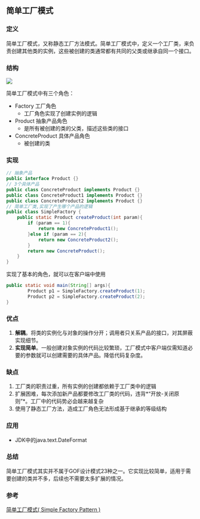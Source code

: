 ## 简单工厂模式

### 定义

简单工厂模式，又称静态工厂方法模式。简单工厂模式中，定义一个工厂类，来负责创建其他类的实例，这些被创建的类通常都有共同的父类或继承自同一个接口。

### 结构

![](https://ae01.alicdn.com/kf/HTB1KbsQev1H3KVjSZFHq6zKppXal.jpg)

简单工厂模式中有三个角色：

* Factory 工厂角色
  * 工厂角色实现了创建实例的逻辑
* Product 抽象产品角色
  * 是所有被创建的类的父类，描述这些类的接口
* ConcreteProduct 具体产品角色
  * 被创建的类

### 实现

```java
// 抽象产品
public interface Product {}
// 3个具体产品
public class ConcreteProduct implements Product {}
public class ConcreteProduct1 implements Product {}
public class ConcreteProduct2 implements Product {}
// 简单工厂类,实现了产生哪个产品的逻辑
public class SimpleFactory {
    public static Product createProduct(int param){
        if (param == 1){
            return new ConcreteProduct1();
        }else if (param == 2){
            return new ConcreteProduct2();
        }
        return new ConcreteProduct();
    }
}
```

实现了基本的角色，就可以在客户端中使用

```java
public static void main(String[] args){
        Product p1 = SimpleFactory.createProduct(1);
        Product p2 = SimpleFactory.createProduct(2);
}
```

### 优点

1. **解耦**。将类的实例化与对象的操作分开；调用者只关系产品的接口，对其屏蔽实现细节。
2. **实现简单**。一般创建对象实例的代码比较繁琐，工厂模式中客户端仅需知道必要的参数就可以创建需要的具体产品。降低代码复杂度。

### 缺点

1. 工厂类的职责过重，所有实例的创建都依赖于工厂类中的逻辑
2. 扩展困难，每次添加新产品都要修改工厂类的代码，违背*“开放-关闭原则”*。工厂中的代码势必会越来越复杂
3. 使用了静态工厂方法，造成工厂角色无法形成基于继承的等级结构

### 应用

* JDK中的java.text.DateFormat

### 总结

简单工厂模式其实并不属于GOF设计模式23种之一。它实现比较简单，适用于需要创建的类并不多，后续也不需要太多扩展的情况。

### 参考

 [简单工厂模式( Simple Factory Pattern )](https://design-patterns.readthedocs.io/zh_CN/latest/creational_patterns/simple_factory.html#id14)



